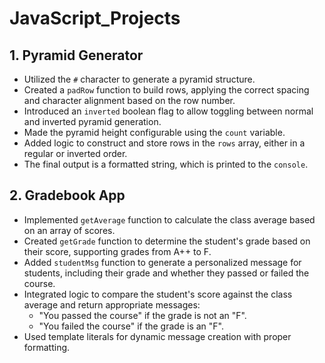 # JavaScript_Projects

## 1. Pyramid Generator

- Utilized the `#` character to generate a pyramid structure.
- Created a `padRow` function to build rows, applying the correct spacing and character alignment based on the row number.
- Introduced an `inverted` boolean flag to allow toggling between normal and inverted pyramid generation.
- Made the pyramid height configurable using the `count` variable.
- Added logic to construct and store rows in the `rows` array, either in a regular or inverted order.
- The final output is a formatted string, which is printed to the `console`.

## 2. Gradebook App

- Implemented `getAverage` function to calculate the class average based on an array of scores.
- Created `getGrade` function to determine the student's grade based on their score, supporting grades from A++ to F.
- Added `studentMsg` function to generate a personalized message for students, including their grade and whether they passed or failed the course.
- Integrated logic to compare the student's score against the class average and return appropriate messages:
  - "You passed the course" if the grade is not an "F".
  - "You failed the course" if the grade is an "F".
- Used template literals for dynamic message creation with proper formatting.
